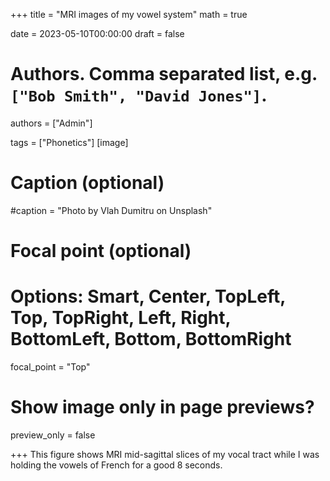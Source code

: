 +++
title = "MRI images of my vowel system"
math = true

date = 2023-05-10T00:00:00
draft = false


# Authors. Comma separated list, e.g. `["Bob Smith", "David Jones"]`.
authors = ["Admin"]

tags = ["Phonetics"]
[image]
  # Caption (optional)
  #caption = "Photo by Vlah Dumitru on Unsplash"

  # Focal point (optional)
  # Options: Smart, Center, TopLeft, Top, TopRight, Left, Right, BottomLeft, Bottom, BottomRight
  focal_point = "Top"

  # Show image only in page previews?
  preview_only = false

+++
This figure shows MRI mid-sagittal slices of my vocal tract while I was holding the vowels of French for a good 8 seconds. 



